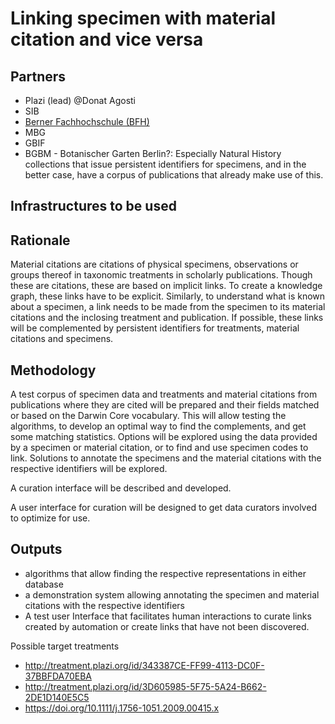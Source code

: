 # Linking specimen with material citation and vice versa 

## Partners
- Plazi (lead) @Donat Agosti
- SIB 
- [Berner Fachhochschule (BFH)](https://www.bfh.ch/en/)
- MBG
- GBIF
- BGBM - Botanischer Garten Berlin?: Especially Natural History collections that issue persistent identifiers for specimens, and in the better case, have a corpus of publications that already make use of this.

## Infrastructures to be used 

## Rationale

Material citations are citations of physical specimens, observations or groups thereof in taxonomic treatments in scholarly publications. Though these are citations, these are based on implicit links. To create a knowledge graph, these links have to be explicit. Similarly, to understand what is known about a specimen, a link needs to be made from the specimen to its material citations and the inclosing treatment and publication. If possible, these links will be complemented by persistent identifiers for treatments, material citations and specimens. 

## Methodology
A test corpus of specimen data and treatments and material citations from publications where they are cited will be prepared and their fields matched or based on the Darwin Core vocabulary. This will allow testing the algorithms, to develop an optimal way to find the complements, and get some matching statistics.
Options will be explored using the data provided by a specimen or material citation, or to find and use specimen codes to link.
Solutions to annotate the specimens and the material citations with the respective identifiers will be explored.

A curation interface will be described and developed.

A user interface for curation will be designed to get data curators involved to optimize for use.

## Outputs
- algorithms that allow finding the respective representations in either database
- a demonstration system allowing annotating the specimen and material citations with the respective identifiers
- A test user Interface that facilitates human interactions to curate links created by automation or create links that have not been discovered.

Possible target treatments

* http://treatment.plazi.org/id/343387CE-FF99-4113-DC0F-37BBFDA70EBA
* http://treatment.plazi.org/id/3D605985-5F75-5A24-B662-2DE1D140E5C5
* https://doi.org/10.1111/j.1756-1051.2009.00415.x
